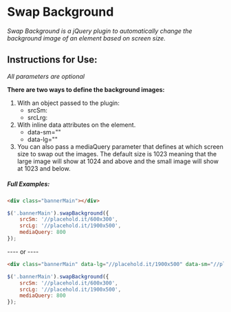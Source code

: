 # Swap Background
*Swap Background is a jQuery plugin to automatically change the background image of an element based on screen size.*

## Instructions for Use:
*All parameters are optional* 

**There are two ways to define the background images:**
1. With an object passed to the plugin:
	* srcSm:
	* srcLrg:
2. With inline data attributes on the element.
	* data-sm=""
	* data-lg=""
3. You can also pass a mediaQuery parameter that defines at which screen size to swap out the images. The default size is 1023 meaning that the large image will show at 1024 and above and the small image will show at 1023 and below.

##### Full Examples:
```html
<div class="bannerMain"></div>
```
```javascript
$('.bannerMain').swapBackground({
    srcSm: '//placehold.it/600x300',
    srcLg: '//placehold.it/1900x500',
    mediaQuery: 800
});
```
----  or  ----
```html
<div class="bannerMain" data-lg="//placehold.it/1900x500" data-sm="//placehold.it/600x300"></div>
```
```javascript
$('.bannerMain').swapBackground({
    srcSm: '//placehold.it/600x300',
    srcLg: '//placehold.it/1900x500',
    mediaQuery: 800
});
```
